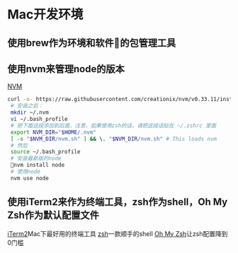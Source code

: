 # Mac开发环境

## 使用brew作为环境和软件的包管理工具

## 使用nvm来管理node的版本

[NVM](https://github.com/creationix/nvm)

``` bash
curl -o- https://raw.githubusercontent.com/creationix/nvm/v0.33.11/install.sh | bash
 # 安装之后：
 mkdir ~/.nvm
 vi ~/.bash_profile
 # 把下面这段添加到后面，注意，如果使用zsh的话，请把这段话贴在 ~/.zshrc 里面
 export NVM_DIR="$HOME/.nvm"
 [ -s "$NVM_DIR/nvm.sh" ] && \. "$NVM_DIR/nvm.sh" # This loads nvm
 # 然后
 source ~/.bash_profile
 # 安装最新版的node
 nvm install node
 # 使用node
 nvm use node
```

## 使用iTerm2来作为终端工具，zsh作为shell，Oh My Zsh作为默认配置文件

[iTerm2](https://www.iterm2.com/)Mac下最好用的终端工具
[zsh](https://www.zsh.org/)一款顺手的shell
[Oh My Zsh](https://ohmyz.sh/)让zsh配置降到0门槛

